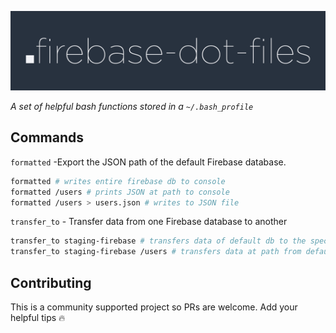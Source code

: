 ![logo](/logo.png)

*A set of helpful bash functions stored in a `~/.bash_profile`*

## Commands

`formatted` -Export the JSON path of the default Firebase database.
```bash
formatted # writes entire firebase db to console
formatted /users # prints JSON at path to console
formatted /users > users.json # writes to JSON file
```

`transfer_to` - Transfer data from one Firebase database to another
```bash
transfer_to staging-firebase # transfers data of default db to the specified db
transfer_to staging-firebase /users # transfers data at path from default db to specified db
```

## Contributing
This is a community supported project so PRs are welcome. Add your helpful tips :fire:
